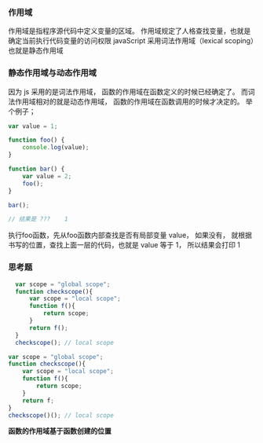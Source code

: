 ### 作用域
作用域是指程序源代码中定义变量的区域。
作用域规定了人格查找变量，也就是确定当前执行代码变量的访问权限
javaScript 采用词法作用域（lexical scoping）也就是静态作用域

### 静态作用域与动态作用域
因为 js 采用的是词法作用域， 函数的作用域在函数定义的时候已经确定了。
而词法作用域相对的就是动态作用域， 函数的作用域在函数调用的时候才决定的。
举个例子；
```js
var value = 1;

function foo() {
    console.log(value);
}

function bar() {
    var value = 2;
    foo();
}

bar();

// 结果是 ???    1
```
执行foo函数，先从foo函数内部查找是否有局部变量 value， 如果没有， 就根据书写的位置，查找上面一层的代码，也就是 value 等于 1， 所以结果会打印 1 

### 思考题
```js
  var scope = "global scope";
  function checkscope(){
      var scope = "local scope";
      function f(){
          return scope;
      }
      return f();
  }
  checkscope(); // local scope
```

```js
var scope = "global scope";
function checkscope(){
    var scope = "local scope";
    function f(){
        return scope;
    }
    return f;
}
checkscope()(); // local scope
```

**函数的作用域基于函数创建的位置**

